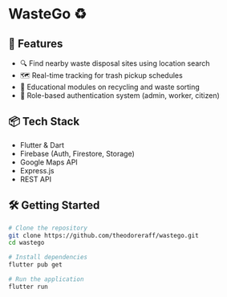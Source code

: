 # WasteGo ♻️

## 🚀 Features

- 🔍 Find nearby waste disposal sites using location search
- 🗺️ Real-time tracking for trash pickup schedules
- 🧠 Educational modules on recycling and waste sorting
- 🔐 Role-based authentication system (admin, worker, citizen)

## 📦 Tech Stack

- Flutter & Dart
- Firebase (Auth, Firestore, Storage)
- Google Maps API
- Express.js
- REST API

## 🛠️ Getting Started

```bash
# Clone the repository
git clone https://github.com/theodoreraff/wastego.git
cd wastego

# Install dependencies
flutter pub get

# Run the application
flutter run
